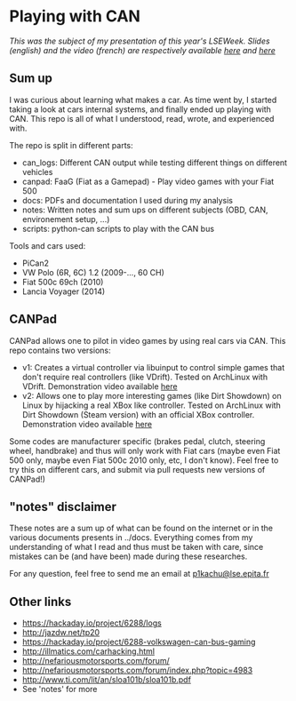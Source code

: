 Playing with CAN
===============

_This was the subject of my presentation of this year's LSEWeek. Slides (english)
and the video (french) are respectively available [here](https://lse.epita.fr/lse-summer-week-2017/slides/lse-summer-week-2017-13-talking-with-cars/index.html#/) and [here](https://www.youtube.com/watch?v=Y5UtGGDRiBQ)_

## Sum up

I was curious about learning what makes a car. As time went by, I started
taking a look at cars internal systems, and finally ended up playing with CAN.
This repo is all of what I understood, read, wrote, and experienced with.

The repo is split in different parts:
- can_logs: Different CAN output while testing different things on
            different vehicles
- canpad: FaaG (Fiat as a Gamepad) - Play video games with your Fiat 500
- docs: PDFs and documentation I used during my analysis
- notes: Written notes and sum ups on different subjects (OBD, CAN, environement setup, ...)
- scripts: python-can scripts to play with the CAN bus

Tools and cars used:
- PiCan2
- VW Polo (6R, 6C) 1.2 (2009-..., 60 CH)
- Fiat 500c 69ch (2010)
- Lancia Voyager (2014)

## CANPad

CANPad allows one to pilot in video games by using real cars via CAN.
This repo contains two versions:
- v1: Creates a virtual controller via libuinput to control simple games that
      don't require real controllers (like VDrift). Tested on ArchLinux with
      VDrift.
      Demonstration video available [here](https://www.youtube.com/watch?v=-q2togYPXas)
- v2: Allows one to play more interesting games (like Dirt Showdown) on Linux
      by hijacking a real XBox like controller. Tested on ArchLinux with Dirt
      Showdown (Steam version) with an official XBox controller.
      Demonstration video available [here](https://www.youtube.com/watch?v=bB7m7J3ioQw)

Some codes are manufacturer specific (brakes pedal, clutch, steering wheel,
handbrake) and thus will only work with Fiat cars (maybe even Fiat 500 only,
maybe even Fiat 500c 2010 only, etc, I don't know). Feel free to try this on
different cars, and submit via pull requests new versions of CANPad!)

## "notes" disclaimer

These notes are a sum up of what can be found on the internet or in the
various documents presents in ../docs.
Everything comes from my understanding of what I read and thus must be taken
with care, since mistakes can be (and have been) made during these researches.

For any question, feel free to send me an email at p1kachu@lse.epita.fr

## Other links

- https://hackaday.io/project/6288/logs
- http://jazdw.net/tp20
- https://hackaday.io/project/6288-volkswagen-can-bus-gaming
- http://illmatics.com/carhacking.html
- http://nefariousmotorsports.com/forum/
- http://nefariousmotorsports.com/forum/index.php?topic=4983
- http://www.ti.com/lit/an/sloa101b/sloa101b.pdf
- See 'notes' for more

